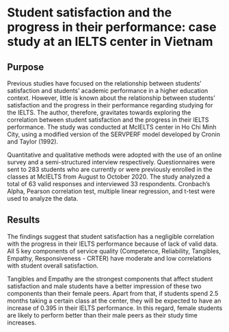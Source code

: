 # Student satisfaction and the progress in their performance: case study at an IELTS center in Vietnam

## Purpose
Previous studies have focused on the relationship between students’ satisfaction and students’ academic performance in a higher education context. However, little is known about the relationship between students’ satisfaction and the progress in their performance regarding studying for the IELTS. The author, therefore, gravitates towards exploring the correlation between student satisfaction and the progress in their IELTS performance. The study was conducted at McIELTS center in Ho Chi Minh City, using a modified version of the SERVPERF model developed by Cronin and Taylor (1992).

Quantitative and qualitative methods were adopted with the use of an online survey and a semi-structured interview respectively. Questionnaires were sent to 283 students who are currently or were previously enrolled in the classes at McIELTS from August to October 2020. The study analyzed a total of 63 valid responses and interviewed 33 respondents. Cronbach’s Alpha, Pearson correlation test, multiple linear regression, and t-test were used to analyze the data. 

## Results
The findings suggest that student satisfaction has a negligible correlation with the progress in their IELTS performance because of lack of valid data. All 5 key components of service quality (Competence, Reliability, Tangibles, Empathy, Responsiveness - CRTER) have moderate and low correlations with student overall satisfaction. 

Tangibles and Empathy are the strongest components that affect student satisfaction and male students have a better impression of these two components than their female peers. Apart from that, if students spend 2.5 months taking a certain class at the center, they will be expected to have an increase of 0.395 in their IELTS performance. In this  regard, female students are likely to perform better than their male peers as their study time increases.
